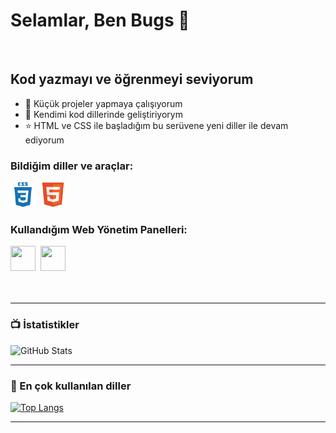 # Selamlar, Ben Bugs 👋 


<img src="https://komarev.com/ghpvc/?username=bugskekw&style=flat-square&color=blue" alt=""/>

## Kod yazmayı ve öğrenmeyi seviyorum

- 🔭 Küçük projeler yapmaya çalışıyorum
- 🤩 Kendimi kod dillerinde geliştiriyorym
- ⭐ HTML ve CSS ile başladığım bu serüvene yeni diller ile devam ediyorum

### Bildiğim diller ve araçlar:

<div>
  <img src="https://github.com/devicons/devicon/blob/master/icons/css3/css3-plain-wordmark.svg"  title="CSS3" alt="CSS" width="40" height="40"/>&nbsp;
  <img src="https://github.com/devicons/devicon/blob/master/icons/html5/html5-original.svg" title="HTML5" alt="HTML" width="40" height="40"/>&nbsp;
</div>

### Kullandığım Web Yönetim Panelleri:

<div>
  <img src="https://github.com/bugskekw/img/blob/main/cpanel.jpg?raw=true"  width="40" height="40"/>&nbsp;
  <img src="https://github.com/bugskekw/img/blob/main/plesk.jpg?raw=true" width="40" height="40"/>&nbsp;
</div>

<br />
<br />

---

### 📺 İstatistikler

![GitHub Stats](https://github-readme-stats.vercel.app/api?username=bugskekw&theme=dark)


---

### 📕 En çok kullanılan diller

[![Top Langs](https://github-readme-stats.vercel.app/api/top-langs/?username=bugskekw&layout=compact&theme=dark)](https://github.com/bugskekw/github-readme-stats)

---
